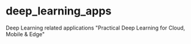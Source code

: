 # deep_learning_apps
Deep Learning related applications
"Practical Deep Learning for Cloud, Mobile & Edge"
